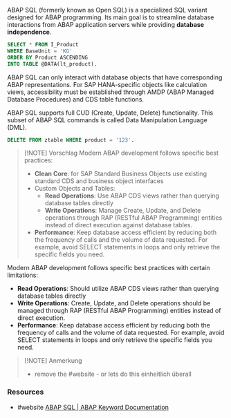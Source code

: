 ABAP SQL (formerly known as Open SQL) is a specialized SQL variant designed for ABAP programming. Its main goal is to streamline database interactions from ABAP application servers while providing **database independence**.

```SQL
SELECT * FROM I_Product
WHERE BaseUnit = 'KG'
ORDER BY Product ASCENDING
INTO TABLE @DATA(lt_product).
```

ABAP SQL can only interact with database objects that have corresponding ABAP representations. For SAP HANA-specific objects like calculation views, accessibility must be established through AMDP (ABAP Managed Database Procedures) and CDS table functions.

ABAP SQL supports full CUD (Create, Update, Delete) functionality. This subset of ABAP SQL commands is called Data Manipulation Language (DML).
```SQL
DELETE FROM ztable WHERE product = '123'.
```

> [!NOTE] Vorschlag
>Modern ABAP development follows specific best practices:
>- **Clean Core**: for SAP Standard Business Objects use existing standard CDS and business object interfaces
>- Custom Objects and Tables: 
>	- **Read Operations**:  Use ABAP CDS views rather than querying database tables directly
>	- **Write Operations**: Manage Create, Update, and Delete operations through RAP (RESTful ABAP Programming) entities instead of direct execution against database tables.
>- **Performance**: Keep database access efficient by reducing both the frequency of calls and the volume of data requested. For example, avoid SELECT statements in loops and only retrieve the specific fields you need. 

Modern ABAP development follows specific best practices with certain limitations:
- **Read Operations**: Should utilize ABAP CDS views rather than querying database tables directly
- **Write Operations**: Create, Update, and Delete operations should be managed through RAP (RESTful ABAP Programming) entities instead of direct execution.
- **Performance**: Keep database access efficient by reducing both the frequency of calls and the volume of data requested. For example, avoid SELECT statements in loops and only retrieve the specific fields you need. 
> [!NOTE] Anmerkung
>- remove the #website - or lets do this einheitlich überall


### Resources   
- #website [ABAP SQL | ABAP Keyword Documentation](https://help.sap.com/doc/abapdocu_cp_index_htm/CLOUD/en-US/ABENABAP_SQL.html)